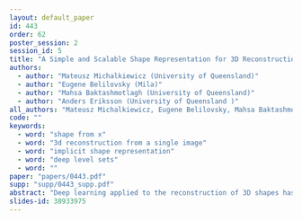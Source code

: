 ```yaml
---
layout: default_paper
id: 443
order: 62
poster_session: 2
session_id: 5
title: "A Simple and Scalable Shape Representation for 3D Reconstruction."
authors:
  - author: "Mateusz Michalkiewicz (University of Queensland)"
  - author: "Eugene Belilovsky (Mila)"
  - author: "Mahsa Baktashmotlagh (University of Queensland)"
  - author: "Anders Eriksson (University of Queensland )"
all_authors: "Mateusz Michalkiewicz, Eugene Belilovsky, Mahsa Baktashmotlagh and Anders Eriksson"
code: ""
keywords:
  - word: "shape from x"
  - word: "3d reconstruction from a single image"
  - word: "implicit shape representation"
  - word: "deep level sets"
  - word: ""
paper: "papers/0443.pdf"
supp: "supp/0443_supp.pdf"
abstract: "Deep learning applied to the reconstruction of 3D shapes has seen growing interest. A popular approach to 3D reconstruction and generation in recent years has been the CNN encoder-decoder model usually applied in voxel space. However, this often scales very poorly with the resolution limiting the effectiveness of these models. Several sophisticated alternatives for decoding to 3D shapes have been proposed typically relying on complex deep learning architectures for the decoder model. In this work, we show that this additional complexity is not necessary, and that we can actually obtain high quality 3D reconstruction using a linear decoder, obtained from principal component analysis on the signed distance function (SDF) of the surface. This approach allows easily scaling to larger resolutions. We show in multiple experiments that our approach is competitive with state-of-the-art methods. It also allows the decoder to be fine-tuned on the target task using a loss designed specifically for SDF transforms, obtaining further gains. "
slides-id: 38933975
---
```

